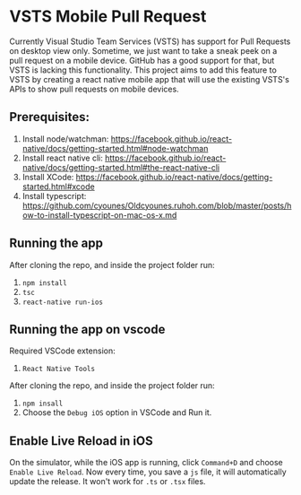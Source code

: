 # VSTS Mobile Pull Request
Currently Visual Studio Team Services (VSTS) has support for Pull Requests on desktop view only. Sometime, we just want to take a sneak peek on a pull request on a mobile device. GitHub has a good support for that, but VSTS is lacking this functionality. This project aims to add this feature to VSTS by creating a react native mobile app that will use the existing VSTS's APIs to show pull requests on mobile devices.

## Prerequisites:
1. Install node/watchman: https://facebook.github.io/react-native/docs/getting-started.html#node-watchman
2. Install react native cli: https://facebook.github.io/react-native/docs/getting-started.html#the-react-native-cli
3. Install XCode: https://facebook.github.io/react-native/docs/getting-started.html#xcode
4. Install typescript: https://github.com/cyounes/Oldcyounes.ruhoh.com/blob/master/posts/how-to-install-typescript-on-mac-os-x.md

## Running the app
After cloning the repo, and inside the project folder run:
1. `npm install`
2. `tsc`
3. `react-native run-ios`

## Running the app on vscode 
Required VSCode extension:
1. `React Native Tools`

After cloning the repo, and inside the project folder run:
1. `npm insall`
2. Choose the `Debug iOS` option in VSCode and Run it.

## Enable Live Reload in iOS
On the simulator, while the iOS app is running, click `Command+D` and choose `Enable Live Reload`. 
Now every time, you save a `js` file, it will automatically update the release. 
It won't work for `.ts` or `.tsx` files.
